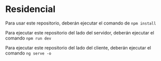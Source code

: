 # Residencial

Para usar este repositorio, deberán ejecutar el comando de ``npm install``

Para ejecutar este repositorio del lado del servidor, deberán ejecutar el comando ``npm run dev``

Para ejecutar este repositorio del lado del cliente, deberán ejecutar el comando ``ng serve -o``
